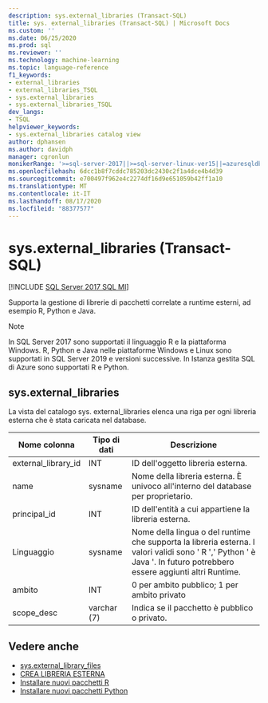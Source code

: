 ```yaml
---
description: sys.external_libraries (Transact-SQL)
title: sys. external_libraries (Transact-SQL) | Microsoft Docs
ms.custom: ''
ms.date: 06/25/2020
ms.prod: sql
ms.reviewer: ''
ms.technology: machine-learning
ms.topic: language-reference
f1_keywords:
- external_libraries
- external_libraries_TSQL
- sys.external_libraries
- sys.external_libraries_TSQL
dev_langs:
- TSQL
helpviewer_keywords:
- sys.external_libraries catalog view
author: dphansen
ms.author: davidph
manager: cgronlun
monikerRange: '>=sql-server-2017||>=sql-server-linux-ver15||=azuresqldb-mi-current||=sqlallproducts-allversions'
ms.openlocfilehash: 6dcc1b8f7cddc785203dc2430c2f1a4dce4b4d39
ms.sourcegitcommit: e700497f962e4c2274df16d9e651059b42ff1a10
ms.translationtype: MT
ms.contentlocale: it-IT
ms.lasthandoff: 08/17/2020
ms.locfileid: "88377577"
---
```

# <a name="sysexternal_libraries-transact-sql"></a>sys.external_libraries (Transact-SQL)  
[!INCLUDE [SQL Server 2017 SQL MI](../../includes/applies-to-version/sqlserver2017-asdbmi.md)]

Supporta la gestione di librerie di pacchetti correlate a runtime esterni, ad esempio R, Python e Java.

> [!NOTE]
> In SQL Server 2017 sono supportati il linguaggio R e la piattaforma Windows. R, Python e Java nelle piattaforme Windows e Linux sono supportati in SQL Server 2019 e versioni successive. In Istanza gestita SQL di Azure sono supportati R e Python.

## <a name="sysexternal_libraries"></a>sys.external_libraries

La vista del catalogo sys. external_libraries elenca una riga per ogni libreria esterna che è stata caricata nel database.

|Nome colonna |Tipo di dati | Descrizione|
|------|------|------|
|external_library_id |INT | ID dell'oggetto libreria esterna. |
|name |sysname |Nome della libreria esterna. È univoco all'interno del database per proprietario.|
|principal_id |INT |ID dell'entità a cui appartiene la libreria esterna. |
|Linguaggio | sysname | Nome della lingua o del runtime che supporta la libreria esterna. I valori validi sono ' R ',' Python ' è Java '. In futuro potrebbero essere aggiunti altri Runtime.|
|ambito |INT |0 per ambito pubblico; 1 per ambito privato |  
|scope_desc |varchar (7) |Indica se il pacchetto è pubblico o privato.|

## <a name="see-also"></a>Vedere anche  

+ [sys.external_library_files](sys-external-library-files-transact-sql.md)  
+ [CREA LIBRERIA ESTERNA](../../t-sql/statements/create-external-library-transact-sql.md)  
+ [Installare nuovi pacchetti R](../../machine-learning/package-management/install-additional-r-packages-on-sql-server.md)  
+ [Installare nuovi pacchetti Python](../../machine-learning/package-management/install-additional-python-packages-on-sql-server.md)  
